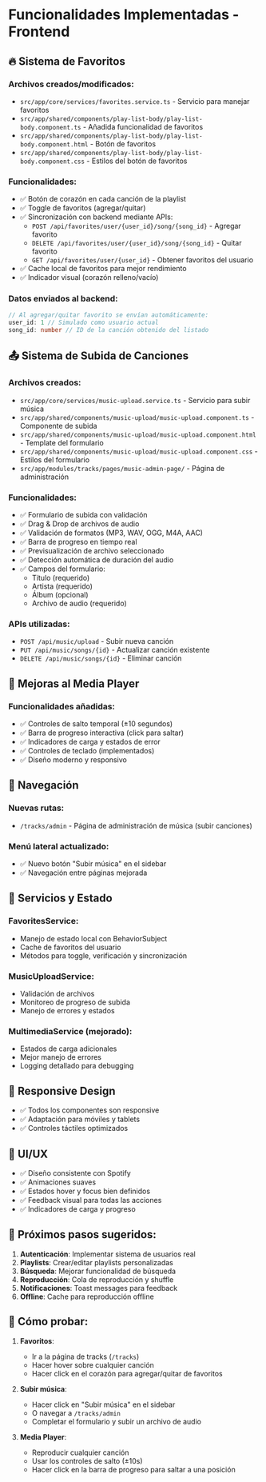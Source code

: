 # Funcionalidades Implementadas - Frontend

## 🔥 Sistema de Favoritos

### Archivos creados/modificados:
- `src/app/core/services/favorites.service.ts` - Servicio para manejar favoritos
- `src/app/shared/components/play-list-body/play-list-body.component.ts` - Añadida funcionalidad de favoritos
- `src/app/shared/components/play-list-body/play-list-body.component.html` - Botón de favoritos
- `src/app/shared/components/play-list-body/play-list-body.component.css` - Estilos del botón de favoritos

### Funcionalidades:
- ✅ Botón de corazón en cada canción de la playlist
- ✅ Toggle de favoritos (agregar/quitar)
- ✅ Sincronización con backend mediante APIs:
  - `POST /api/favorites/user/{user_id}/song/{song_id}` - Agregar favorito
  - `DELETE /api/favorites/user/{user_id}/song/{song_id}` - Quitar favorito
  - `GET /api/favorites/user/{user_id}` - Obtener favoritos del usuario
- ✅ Cache local de favoritos para mejor rendimiento
- ✅ Indicador visual (corazón relleno/vacío)

### Datos enviados al backend:
```typescript
// Al agregar/quitar favorito se envían automáticamente:
user_id: 1 // Simulado como usuario actual
song_id: number // ID de la canción obtenido del listado
```

## 📤 Sistema de Subida de Canciones

### Archivos creados:
- `src/app/core/services/music-upload.service.ts` - Servicio para subir música
- `src/app/shared/components/music-upload/music-upload.component.ts` - Componente de subida
- `src/app/shared/components/music-upload/music-upload.component.html` - Template del formulario
- `src/app/shared/components/music-upload/music-upload.component.css` - Estilos del formulario
- `src/app/modules/tracks/pages/music-admin-page/` - Página de administración

### Funcionalidades:
- ✅ Formulario de subida con validación
- ✅ Drag & Drop de archivos de audio
- ✅ Validación de formatos (MP3, WAV, OGG, M4A, AAC)
- ✅ Barra de progreso en tiempo real
- ✅ Previsualización de archivo seleccionado
- ✅ Detección automática de duración del audio
- ✅ Campos del formulario:
  - Título (requerido)
  - Artista (requerido)
  - Álbum (opcional)
  - Archivo de audio (requerido)

### APIs utilizadas:
- `POST /api/music/upload` - Subir nueva canción
- `PUT /api/music/songs/{id}` - Actualizar canción existente
- `DELETE /api/music/songs/{id}` - Eliminar canción

## 🎵 Mejoras al Media Player

### Funcionalidades añadidas:
- ✅ Controles de salto temporal (±10 segundos)
- ✅ Barra de progreso interactiva (click para saltar)
- ✅ Indicadores de carga y estados de error
- ✅ Controles de teclado (implementados)
- ✅ Diseño moderno y responsivo

## 🧭 Navegación

### Nuevas rutas:
- `/tracks/admin` - Página de administración de música (subir canciones)

### Menú lateral actualizado:
- ✅ Nuevo botón "Subir música" en el sidebar
- ✅ Navegación entre páginas mejorada

## 🔧 Servicios y Estado

### FavoritesService:
- Manejo de estado local con BehaviorSubject
- Cache de favoritos del usuario
- Métodos para toggle, verificación y sincronización

### MusicUploadService:
- Validación de archivos
- Monitoreo de progreso de subida
- Manejo de errores y estados

### MultimediaService (mejorado):
- Estados de carga adicionales
- Mejor manejo de errores
- Logging detallado para debugging

## 📱 Responsive Design

- ✅ Todos los componentes son responsive
- ✅ Adaptación para móviles y tablets
- ✅ Controles táctiles optimizados

## 🎨 UI/UX

- ✅ Diseño consistente con Spotify
- ✅ Animaciones suaves
- ✅ Estados hover y focus bien definidos
- ✅ Feedback visual para todas las acciones
- ✅ Indicadores de carga y progreso

## 🔄 Próximos pasos sugeridos:

1. **Autenticación**: Implementar sistema de usuarios real
2. **Playlists**: Crear/editar playlists personalizadas
3. **Búsqueda**: Mejorar funcionalidad de búsqueda
4. **Reproducción**: Cola de reproducción y shuffle
5. **Notificaciones**: Toast messages para feedback
6. **Offline**: Cache para reproducción offline

## 🚀 Cómo probar:

1. **Favoritos**: 
   - Ir a la página de tracks (`/tracks`)
   - Hacer hover sobre cualquier canción
   - Hacer click en el corazón para agregar/quitar de favoritos

2. **Subir música**:
   - Hacer click en "Subir música" en el sidebar
   - O navegar a `/tracks/admin`
   - Completar el formulario y subir un archivo de audio

3. **Media Player**:
   - Reproducir cualquier canción
   - Usar los controles de salto (±10s)
   - Hacer click en la barra de progreso para saltar a una posición
